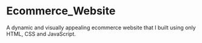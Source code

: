 # Ecommerce_Website
A dynamic and visually appealing ecommerce website that I built using only HTML, CSS and JavaScript.
